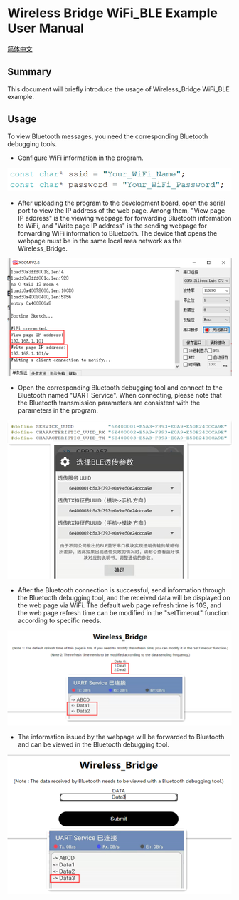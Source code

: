 # Wireless Bridge WiFi_BLE Example User Manual

[简体中文](https://heltec-automation.readthedocs.io/zh_CN/latest/esp32/wireless_bridge/wifi_ble_user_manual.html)

## Summary

This document will briefly introduce the usage of Wireless_Bridge WiFi_BLE example.

## Usage

To view Bluetooth messages, you need the corresponding Bluetooth debugging tools.

- Configure WiFi information in the program.

![](img/wifi_ble_user_manual/01.png)

- After uploading the program to the development board, open the serial port to view the IP address of the web page. Among them, "View page IP address" is the viewing webpage for forwarding Bluetooth information to WiFi, and "Write page IP address" is the sending webpage for forwarding WiFi information to Bluetooth. The device that opens the webpage must be in the same local area network as the Wireless_Bridge.

![](img/wifi_ble_user_manual/02.png)

- Open the corresponding Bluetooth debugging tool and connect to the Bluetooth named "UART Service". When connecting, please note that the Bluetooth transmission parameters are consistent with the parameters in the program.

![](img/wifi_ble_user_manual/03.png)

- After the Bluetooth connection is successful, send information through the Bluetooth debugging tool, and the received data will be displayed on the web page via WiFi. The default web page refresh time is 10S, and the web page refresh time can be modified in the "setTimeout" function according to specific needs.

![](img/wifi_ble_user_manual/04.png)

- The information issued by the webpage will be forwarded to Bluetooth and can be viewed in the Bluetooth debugging tool.

![](img/wifi_ble_user_manual/05.png)
